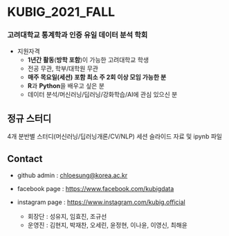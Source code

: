 # KUBIG_2021_FALL


### 고려대학교 통계학과 인증 유일 데이터 분석 학회
* 지원자격
  - **1년간 활동**(**방학 포함**)이 가능한 고려대학교 학생
  - 전공 무관, 학부/대학원 무관
  - **매주 목요일(세션) 포함 최소 주 2회 이상 모임 가능한 분**
  - **R**과 **Python**을 배우고 싶은 분
  - 데이터 분석/머신러닝/딥러닝/강화학습/AI에 관심 있으신 분



## 정규 스터디
4개 분반별 스터디(머신러닝/딥러닝개론/CV/NLP) 세션 슬라이드 자료 및 ipynb 파일


## Contact
- github admin : chloesung@korea.ac.kr    
- facebook page : https://www.facebook.com/kubigdata      
- instagram page : https://www.instagram.com/kubig.official  
   
  - 회장단 : 성유지, 임효진, 조규선  
  - 운영진 : 김현지, 박재찬, 오세린, 윤정현, 이나윤, 이영신, 최해윤   
